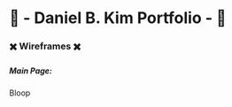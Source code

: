 # :construction: - Daniel B. Kim Portfolio - :construction:
### :heavy_multiplication_x: Wireframes :heavy_multiplication_x:
##### Main Page:
Bloop
